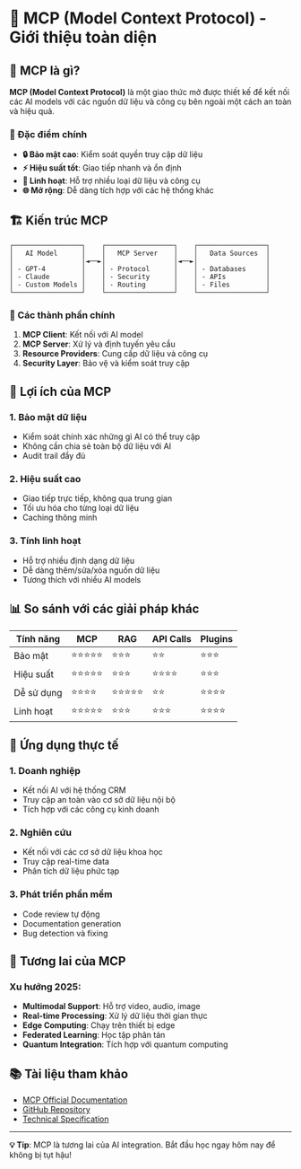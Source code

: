 # 📖 MCP (Model Context Protocol) - Giới thiệu toàn diện

## 🎯 MCP là gì?

**MCP (Model Context Protocol)** là một giao thức mở được thiết kế để kết nối các AI models với các nguồn dữ liệu và công cụ bên ngoài một cách an toàn và hiệu quả.

### 🔑 Đặc điểm chính

- **🔒 Bảo mật cao**: Kiểm soát quyền truy cập dữ liệu
- **⚡ Hiệu suất tốt**: Giao tiếp nhanh và ổn định
- **🔄 Linh hoạt**: Hỗ trợ nhiều loại dữ liệu và công cụ
- **🌐 Mở rộng**: Dễ dàng tích hợp với các hệ thống khác

## 🏗️ Kiến trúc MCP

```
┌─────────────────┐    ┌─────────────────┐    ┌─────────────────┐
│   AI Model      │    │   MCP Server    │    │   Data Sources  │
│                 │◄──►│                 │◄──►│                 │
│ - GPT-4         │    │ - Protocol      │    │ - Databases     │
│ - Claude        │    │ - Security      │    │ - APIs          │
│ - Custom Models │    │ - Routing       │    │ - Files         │
└─────────────────┘    └─────────────────┘    └─────────────────┘
```

### 🔧 Các thành phần chính

1. **MCP Client**: Kết nối với AI model
2. **MCP Server**: Xử lý và định tuyến yêu cầu
3. **Resource Providers**: Cung cấp dữ liệu và công cụ
4. **Security Layer**: Bảo vệ và kiểm soát truy cập

## 🚀 Lợi ích của MCP

### 1. **Bảo mật dữ liệu**
- Kiểm soát chính xác những gì AI có thể truy cập
- Không cần chia sẻ toàn bộ dữ liệu với AI
- Audit trail đầy đủ

### 2. **Hiệu suất cao**
- Giao tiếp trực tiếp, không qua trung gian
- Tối ưu hóa cho từng loại dữ liệu
- Caching thông minh

### 3. **Tính linh hoạt**
- Hỗ trợ nhiều định dạng dữ liệu
- Dễ dàng thêm/sửa/xóa nguồn dữ liệu
- Tương thích với nhiều AI models

## 📊 So sánh với các giải pháp khác

| Tính năng | MCP | RAG | API Calls | Plugins |
|-----------|-----|-----|-----------|---------|
| Bảo mật | ⭐⭐⭐⭐⭐ | ⭐⭐⭐ | ⭐⭐ | ⭐⭐⭐ |
| Hiệu suất | ⭐⭐⭐⭐⭐ | ⭐⭐⭐ | ⭐⭐⭐⭐ | ⭐⭐⭐ |
| Dễ sử dụng | ⭐⭐⭐⭐ | ⭐⭐⭐⭐⭐ | ⭐⭐ | ⭐⭐⭐⭐ |
| Linh hoạt | ⭐⭐⭐⭐⭐ | ⭐⭐⭐ | ⭐⭐⭐ | ⭐⭐⭐⭐ |

## 🎯 Ứng dụng thực tế

### 1. **Doanh nghiệp**
- Kết nối AI với hệ thống CRM
- Truy cập an toàn vào cơ sở dữ liệu nội bộ
- Tích hợp với các công cụ kinh doanh

### 2. **Nghiên cứu**
- Kết nối với các cơ sở dữ liệu khoa học
- Truy cập real-time data
- Phân tích dữ liệu phức tạp

### 3. **Phát triển phần mềm**
- Code review tự động
- Documentation generation
- Bug detection và fixing

## 🔮 Tương lai của MCP

### Xu hướng 2025:
- **Multimodal Support**: Hỗ trợ video, audio, image
- **Real-time Processing**: Xử lý dữ liệu thời gian thực
- **Edge Computing**: Chạy trên thiết bị edge
- **Federated Learning**: Học tập phân tán
- **Quantum Integration**: Tích hợp với quantum computing

## 📚 Tài liệu tham khảo

- [MCP Official Documentation](https://modelcontextprotocol.io/)
- [GitHub Repository](https://github.com/modelcontextprotocol)
- [Technical Specification](https://spec.modelcontextprotocol.io/)

---

**💡 Tip**: MCP là tương lai của AI integration. Bắt đầu học ngay hôm nay để không bị tụt hậu! 